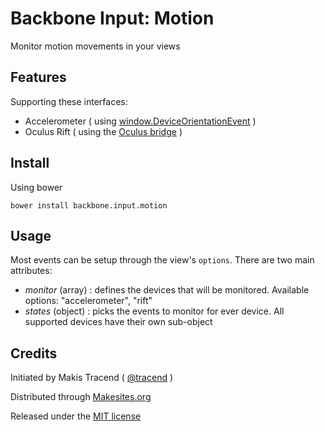 # Backbone Input: Motion

Monitor motion movements in your views


## Features

Supporting these interfaces:

* Accelerometer ( using [window.DeviceOrientationEvent](https://developer.mozilla.org/en-US/docs/Web/API/DeviceOrientationEvent) )
* Oculus Rift ( using the [Oculus bridge](https://github.com/Instrument/oculus-bridge) )


## Install 

Using bower
```
bower install backbone.input.motion
```


## Usage

Most events can be setup through the view's ```options```. There are two main attributes: 

* _monitor_ (array) : defines the devices that will be monitored. Available options: "accelerometer", "rift"
* _states_ (object) : picks the events to monitor for ever device. All supported devices have their own sub-object


## Credits

Initiated by Makis Tracend ( [@tracend](http://github.com/tracend) )

Distributed through [Makesites.org](http://makesites.org/)

Released under the [MIT license](http://makesites.org/licenses/MIT)


